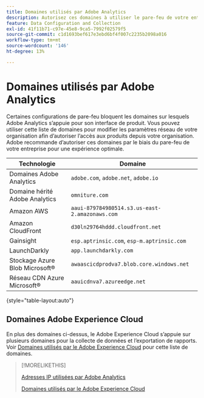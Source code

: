 ```yaml
---
title: Domaines utilisés par Adobe Analytics
description: Autorisez ces domaines à utiliser le pare-feu de votre entreprise pour une expérience optimale avec Adobe Analytics.
feature: Data Configuration and Collection
exl-id: 41f11b71-c97e-45e8-9ca5-7992f02579f5
source-git-commit: c1d1693bef617e3ebd6bf4f007c2235b2098a016
workflow-type: tm+mt
source-wordcount: '146'
ht-degree: 13%

---
```


# Domaines utilisés par Adobe Analytics

Certaines configurations de pare-feu bloquent les domaines sur lesquels Adobe Analytics s’appuie pour son interface de produit. Vous pouvez utiliser cette liste de domaines pour modifier les paramètres réseau de votre organisation afin d’autoriser l’accès aux produits depuis votre organisation. Adobe recommande d’autoriser ces domaines par le biais du pare-feu de votre entreprise pour une expérience optimale.

| Technologie | Domaine |
| --- | --- |
| Domaines Adobe Analytics | `adobe.com`, `adobe.net`, `adobe.io` |
| Domaine hérité Adobe Analytics | `omniture.com` |
| Amazon AWS | `aaui-879784980514.s3.us-east-2.amazonaws.com` |
| Amazon CloudFront | `d30ln29764hddd.cloudfront.net` |
| Gainsight | `esp.aptrinsic.com`, `esp-m.aptrinsic.com` |
| LaunchDarkly | `app.launchdarkly.com` |
| Stockage Azure Blob Microsoft® | `awaascicdprodva7.blob.core.windows.net` |
| Réseau CDN Azure Microsoft® | `aauicdnva7.azureedge.net` |

{style="table-layout:auto"}

## Domaines Adobe Experience Cloud

En plus des domaines ci-dessus, le Adobe Experience Cloud s’appuie sur plusieurs domaines pour la collecte de données et l’exportation de rapports. Voir [Domaines utilisés par le Adobe Experience Cloud](https://experienceleague.adobe.com/fr/docs/core-services/interface/data-collection/domains) pour cette liste de domaines.

>[!MORELIKETHIS]
>
>[Adresses IP utilisées par Adobe Analytics](ip-addresses.md)
>
>[Domaines utilisés par le Adobe Experience Cloud](https://experienceleague.adobe.com/fr/docs/core-services/interface/data-collection/domains)
